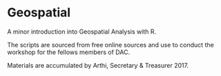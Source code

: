 # Geospatial

A minor introduction into Geospatial Analysis with R.

The scripts are sourced from free online sources and use to conduct the workshop for the fellows members of DAC.

Materials are accumulated by Arthi, Secretary & Treasurer 2017.
